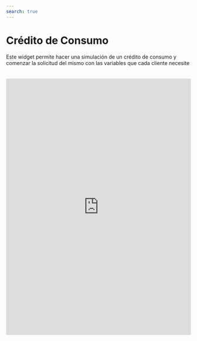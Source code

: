 ```yaml
---
search: true
---
```


# Crédito de Consumo

Este widget permite hacer una simulación de un crédito de consumo y comenzar la solicitud del mismo con las variables que cada cliente necesite

<iframe src="https://widgets-es.modyo.com/personas/retail-consumer-loan" width="100%" height="700px" frameBorder="0" style="overflow:auto;margin-top:20px;"/>

### Propiedades

| Funcionalidad  | Descripción  |
| -----| -----|
| Monto del Crédito  | Permite ingresar el monto del crédito en pesos que el cliente quiere simular.  |
| Cuotas  | Permite elegir la cantidad de cuotas en las que el cliente quiere simular el crédito de consumo.  |
| Meses de gracia	  | Permite seleccionar la cantidad de meses de gracia que el cliente desea agregar en su simulación.  |
| Fechas de no pago	  | Entrega la posibilidad de elegir los meses en los que el cliente no realizará el pago del crédito, si lo permite  |
| Abono en cuenta	  | Permite seleccionar la cuenta de destino a la cual se cargará el monto solicitado si el crédito es aprobado por la institución.  |
| Seguros	  | Entrega la posibilidad de elegir qué seguros se incluirán en la simulación del crédito.  |
| Resumen de simulación | Presenta información general sobre la simulación de créditro realizada.  Incluye costo total del crédito, cantidad de cuotas, valor de cuota y tasas de interés respectivas. |
| Detalle de simulación	| Muestra la información detallada de la simulación de crédito.  Incluye monto líquido, impuestos, seguros y gastos, entre otros.  |
| Solicitud	  | Permite confirmar la simulación y gestionar la solicitud del crédito de consumo con la institución.  |